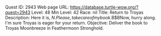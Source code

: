Quest ID: 2943
Web page URL: https://database.turtle-wow.org/?quest=2943
Level: 48
Min Level: 42
Race: nil
Title: Return to Troyas
Description: Here it is, $N. Please, take care of my book.$B$BNow, hurry along. I'm sure Troyas is eager for your return.
Objective: Deliver the book to Troyas Moonbreeze in Feathermoon Stronghold.
